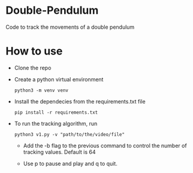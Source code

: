 # Double-Pendulum
Code to track the movements of a double pendulum

# How to use
* Clone the repo
* Create a python virtual environment
    ```
    python3 -m venv venv
    ```
* Install the dependecies from the requirements.txt file
    ```
    pip install -r requirements.txt
    ```
* To run the tracking algorithm, run
    ```
    python3 v1.py -v "path/to/the/video/file"
    ```

    * Add the -b flag to the previous command to control the number of tracking values. Default is 64

    * Use p to pause and play and q to quit.



